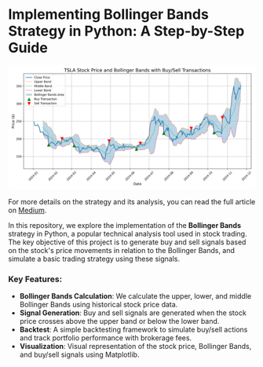 # Implementing Bollinger Bands Strategy in Python: A Step-by-Step Guide

![Cover Image](https://github.com/Brianhulela/bollinger_bands/blob/master/TSLA_bollinger_bands_buy_sell.png)

For more details on the strategy and its analysis, you can read the full article on [Medium](https://medium.com/@brianhulela/understanding-bollinger-bands-143938087d0e).


In this repository, we explore the implementation of the **Bollinger Bands** strategy in Python, a popular technical analysis tool used in stock trading. The key objective of this project is to generate buy and sell signals based on the stock's price movements in relation to the Bollinger Bands, and simulate a basic trading strategy using these signals.

### Key Features:
- **Bollinger Bands Calculation**: We calculate the upper, lower, and middle Bollinger Bands using historical stock price data.
- **Signal Generation**: Buy and sell signals are generated when the stock price crosses above the upper band or below the lower band.
- **Backtest**: A simple backtesting framework to simulate buy/sell actions and track portfolio performance with brokerage fees.
- **Visualization**: Visual representation of the stock price, Bollinger Bands, and buy/sell signals using Matplotlib.
